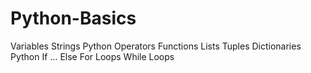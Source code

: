 # Python-Basics

Variables
Strings 
Python Operators
Functions
Lists
Tuples
Dictionaries
Python If … Else
For Loops
While Loops
